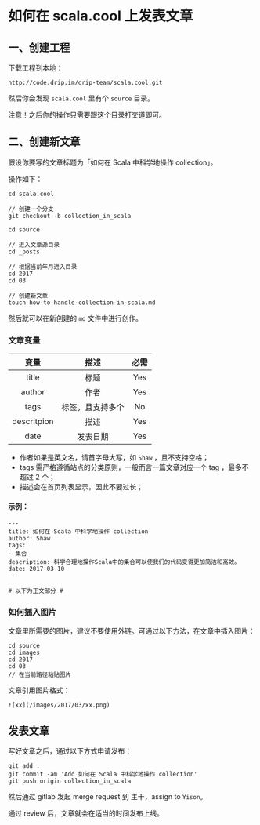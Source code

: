 # 如何在 scala.cool 上发表文章

## 一、创建工程

下载工程到本地：

```
http://code.drip.im/drip-team/scala.cool.git
```

然后你会发现 ``scala.cool`` 里有个 ``source`` 目录。

注意！之后你的操作只需要跟这个目录打交道即可。



## 二、创建新文章

 假设你要写的文章标题为「如何在 Scala 中科学地操作 collection」。

操作如下：

```
cd scala.cool

// 创建一个分支
git checkout -b collection_in_scala

cd source

// 进入文章源目录
cd _posts

// 根据当前年月进入目录
cd 2017
cd 03

// 创建新文章
touch how-to-handle-collection-in-scala.md
```

然后就可以在新创建的 ``md`` 文件中进行创作。



### 文章变量

|     变量      |    描述    |  必需  |
| :---------: | :------: | :--: |
|    title    |    标题    | Yes  |
|   author    |    作者    | Yes  |
|    tags     | 标签，且支持多个 |  No  |
| descritpion |    描述    | Yes  |
|    date     |   发表日期   | Yes  |

- 作者如果是英文名，请首字母大写，如 ``Shaw`` ，且不支持空格；
- tags 需严格遵循站点的分类原则，一般而言一篇文章对应一个 tag ，最多不超过 2 个；
- 描述会在首页列表显示，因此不要过长；

#### 示例：

```
---
title: 如何在 Scala 中科学地操作 collection
author: Shaw
tags:
- 集合
description: 科学合理地操作Scala中的集合可以使我们的代码变得更加简洁和高效。
date: 2017-03-10
---

# 以下为正文部分 #
```



### 如何插入图片

文章里所需要的图片，建议不要使用外链。可通过以下方法，在文章中插入图片：

```
cd source
cd images
cd 2017
cd 03
// 在当前路径粘贴图片
```

文章引用图片格式：

```
![xx](/images/2017/03/xx.png)
```



## 发表文章

写好文章之后，通过以下方式申请发布：

```
git add .
git commit -am 'Add 如何在 Scala 中科学地操作 collection'
git push origin collection_in_scala
```

然后通过 gitlab 发起 merge request 到 主干，assign to ``Yison``。

通过 review 后，文章就会在适当的时间发布上线。